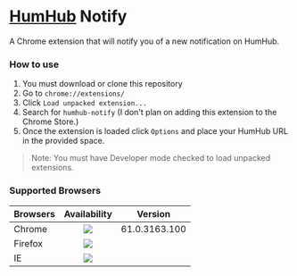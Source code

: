 # [HumHub](https://humhub.org/) Notify
A Chrome extension that will notify you of a new notification on HumHub.

### How to use
1. You must download or clone this repository
2. Go to `chrome://extensions/`
3. Click `Load unpacked extension...`
4. Search for `humhub-notify` (I don't plan on adding this extension to the Chrome Store.)
5. Once the extension is loaded click `Options` and place your HumHub URL in the provided space.
> Note: You must have Developer mode checked to load unpacked extensions.

### Supported Browsers
| Browsers   | Availability | Version |
|----------|:-------------:|:-------------:|
| Chrome | ![](https://img.shields.io/badge/Chrome-Available-green.svg) | 61.0.3163.100 |
| Firefox | ![](https://img.shields.io/badge/Firefox-N%2FA-red.svg) | |
| IE | ![](https://img.shields.io/badge/IE-N%2FA-red.svg) | |

